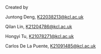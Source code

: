 Created by

Juntong Deng, K22038213@kcl.ac.uk

Qilan Lin, K21204786@kcl.ac.uk

Hongyi Tu, K21078271@kcl.ac.uk

Carlos De La Puente, K21091485@kcl.ac.uk
